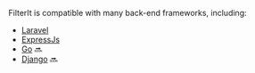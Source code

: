 FilterIt is compatible with many back-end frameworks, including:

- [Laravel](./laravel.md)
- [ExpressJs](./expressjs.md)
- [Go](./go.md) 🔜
- [Django](./django.md) 🔜
